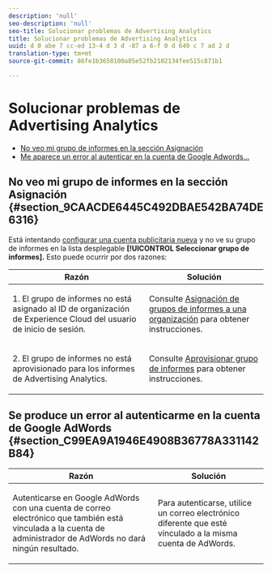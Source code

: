 ```yaml
---
description: 'null'
seo-description: 'null'
seo-title: Solucionar problemas de Advertising Analytics
title: Solucionar problemas de Advertising Analytics
uuid: d 0 abe 7 cc-ed 13-4 d 3 d -87 a 6-f 0 d 649 c 7 ad 2 d
translation-type: tm+mt
source-git-commit: 86fe1b3650100a05e52fb2102134fee515c871b1

---
```



# Solucionar problemas de Advertising Analytics

* [No veo mi grupo de informes en la sección Asignación](../../../integrate/c-advertising-analytics/c-adanalytics-workflow/aa-troubleshooting.md#section_9CAACDE6445C492DBAE542BA74DE6316)
* [Me aparece un error al autenticar en la cuenta de Google Adwords…](../../../integrate/c-advertising-analytics/c-adanalytics-workflow/aa-troubleshooting.md#section_C99EA9A1946E4908B36778A331142B84)

## No veo mi grupo de informes en la sección Asignación {#section_9CAACDE6445C492DBAE542BA74DE6316}

Está intentando [configurar una cuenta publicitaria nueva](../../../integrate/c-advertising-analytics/c-adanalytics-workflow/aa-create-ad-account.md#concept_1958E8C15C334E8B9DC510EC8D5DCA7C) y no ve su grupo de informes en la lista desplegable **[!UICONTROL Seleccionar grupo de informes].** Esto puede ocurrir por dos razones:

<table id="table_271D7E817B4C44818717A47C3223E592"> 
 <thead> 
  <tr> 
   <th colname="col1" class="entry"> Razón </th> 
   <th colname="col2" class="entry"> Solución </th> 
  </tr>
 </thead>
 <tbody> 
  <tr> 
   <td colname="col1"> <p>1. El grupo de informes no está asignado al ID de organización de Experience Cloud del usuario de inicio de sesión. </p> </td> 
   <td colname="col2"> <p>Consulte <a href="https://marketing.adobe.com/resources/help/en_US/mcloud/map-report-suite.html" format="html" scope="external">Asignación de grupos de informes a una organización</a> para obtener instrucciones. </p> </td> 
  </tr> 
  <tr> 
   <td colname="col1"> <p>2. El grupo de informes no está aprovisionado para los informes de Advertising Analytics. </p> </td> 
   <td colname="col2"> <p>Consulte <a href="../../../integrate/c-advertising-analytics/c-adanalytics-workflow/aa-provision-rs.md#concept_BE491B2A2CAE4D818C218033B985A0FB" format="dita" scope="local">Aprovisionar grupo de informes</a> para obtener instrucciones. </p> </td> 
  </tr> 
 </tbody> 
</table>

## Se produce un error al autenticarme en la cuenta de Google AdWords {#section_C99EA9A1946E4908B36778A331142B84}

<table id="table_F1C1192BF40C43CE8600B1BB417A7269"> 
 <thead> 
  <tr> 
   <th colname="col1" class="entry"> Razón </th> 
   <th colname="col2" class="entry"> Solución </th> 
  </tr>
 </thead>
 <tbody> 
  <tr> 
   <td colname="col1"> <p>Autenticarse en Google AdWords con una cuenta de correo electrónico que también está vinculada a la cuenta de administrador de AdWords no dará ningún resultado. </p> </td> 
   <td colname="col2"> <p>Para autenticarse, utilice un correo electrónico diferente que esté vinculado a la misma cuenta de AdWords. </p> </td> 
  </tr> 
 </tbody> 
</table>

